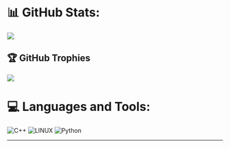 

# 📊 GitHub Stats:

![](https://github-readme-streak-stats.herokuapp.com/?user=Auxz&theme=dark&hide_border=false)<br/>


## 🏆 GitHub Trophies
![](https://github-profile-trophy.vercel.app/?username=Auxz&theme=radical&no-frame=false&no-bg=false&margin-w=4)
# 💻 Languages and Tools:
![C++](https://img.shields.io/badge/c++-%2300599C.svg?style=for-the-badge&logo=c%2B%2B&logoColor=white) ![LINUX](https://img.shields.io/badge/Linux-FCC624?style=for-the-badge&logo=linux&logoColor=black) ![Python](https://img.shields.io/badge/python-3670A0?style=for-the-badge&logo=python&logoColor=ffdd54)

---



  
